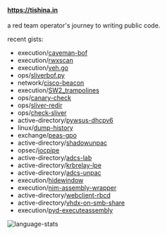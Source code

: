 #### https://tishina.in

a red team operator's journey to writing public code.

recent gists:
- execution/[caveman-bof](https://gist.github.com/zimnyaa/c5a06a774255ca087d1453c681a671aa)
- execution/[rwxscan](https://gist.github.com/zimnyaa/a80063d723bc9f894322ed37bf304b73)
- execution/[veh.go](https://gist.github.com/zimnyaa/d2d6a7ac8ce4c821be902fde60ca43ec)
- ops/[sliverbof.py](https://gist.github.com/zimnyaa/4b5ceb41ced9919216698fae6dd7e992)
- network/[cisco-beacon](https://gist.github.com/zimnyaa/d6b1878d271a8e059ff3ff33619e0055)
- execution/[SW2_trampolines](https://gist.github.com/zimnyaa/1c108d9bade520023356439618ecba4e)
- ops/[canary-check](https://gist.github.com/zimnyaa/c614c9766e1df12938de200eef07e6b3)
- ops/[sliver-redir](https://gist.github.com/zimnyaa/21402f7be4e9f6e36b06e3e908c95678)
- ops/[check-sliver](https://gist.github.com/zimnyaa/7ea35c5c266c99f08063f431be4e5ffc)
- active-directory/[pywsus-dhcpv6](https://gist.github.com/zimnyaa/bc5e50a24f7110f2bc09f5439e9551aa)
- linux/[dump-history](https://gist.github.com/zimnyaa/83a5bfc839effbcb5d0dd29a04d72647)
- exchange/[peas-gpo](https://gist.github.com/zimnyaa/c4380b0c6a62f8b4946d114aa2e05a7f)
- active-directory/[shadowunpac](https://gist.github.com/zimnyaa/82c045ed5888a00dd0c8bf68d9ba04c3)
- opsec/[iocpipe](https://gist.github.com/zimnyaa/57f744491192141c6c20b25bf842cbe9)
- active-directory/[adcs-lab](https://gist.github.com/zimnyaa/b08d016e13163c52bc2cd7a42ebe9abb)
- active-directory/[krbrelay-lpe](https://gist.github.com/zimnyaa/d7a5328f9c1e3775135756449590e667)
- active-directory/[adcs-unpac](https://gist.github.com/zimnyaa/11b2960db1020019a1f3301bf02605c6)
- execution/[hidewindow](https://gist.github.com/zimnyaa/1101d7c2dc4474c9e022accf6dcc4aad)
- execution/[nim-assembly-wrapper](https://gist.github.com/zimnyaa/e4a46d35bbd0694e93ea591a44fc71db)
- active-directory/[webclient-rbcd](https://gist.github.com/zimnyaa/dcac97f3106e96053a1acb6ca9974e55)
- active-directory/[vhdx-on-smb-share](https://gist.github.com/zimnyaa/d200686647f3b0297c548aba6dcea1b6)
- execution/[pyd-executeassembly](https://gist.github.com/zimnyaa/10eca1d805297520c57eb8a7170a4a39)

![language-stats](https://github-readme-stats.vercel.app/api/top-langs/?username=zimnyaa&layout=compact&theme=dark)
